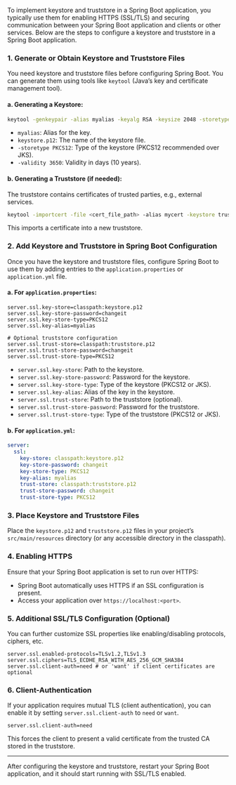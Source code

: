 To implement keystore and truststore in a Spring Boot application, you typically use them for enabling HTTPS (SSL/TLS) and securing communication between your Spring Boot application and clients or other services. Below are the steps to configure a keystore and truststore in a Spring Boot application.

### 1. **Generate or Obtain Keystore and Truststore Files**

You need keystore and truststore files before configuring Spring Boot. You can generate them using tools like `keytool` (Java’s key and certificate management tool).

#### a. **Generating a Keystore:**

```bash
keytool -genkeypair -alias myalias -keyalg RSA -keysize 2048 -storetype PKCS12 -keystore keystore.p12 -validity 3650
```

- `myalias`: Alias for the key.
- `keystore.p12`: The name of the keystore file.
- `-storetype PKCS12`: Type of the keystore (PKCS12 recommended over JKS).
- `-validity 3650`: Validity in days (10 years).

#### b. **Generating a Truststore (if needed):**

The truststore contains certificates of trusted parties, e.g., external services.

```bash
keytool -importcert -file <cert_file_path> -alias mycert -keystore truststore.p12 -storetype PKCS12
```

This imports a certificate into a new truststore.

### 2. **Add Keystore and Truststore in Spring Boot Configuration**

Once you have the keystore and truststore files, configure Spring Boot to use them by adding entries to the `application.properties` or `application.yml` file.

#### a. **For `application.properties`:**

```properties
server.ssl.key-store=classpath:keystore.p12
server.ssl.key-store-password=changeit
server.ssl.key-store-type=PKCS12
server.ssl.key-alias=myalias

# Optional truststore configuration
server.ssl.trust-store=classpath:truststore.p12
server.ssl.trust-store-password=changeit
server.ssl.trust-store-type=PKCS12
```

- `server.ssl.key-store`: Path to the keystore.
- `server.ssl.key-store-password`: Password for the keystore.
- `server.ssl.key-store-type`: Type of the keystore (PKCS12 or JKS).
- `server.ssl.key-alias`: Alias of the key in the keystore.
- `server.ssl.trust-store`: Path to the truststore (optional).
- `server.ssl.trust-store-password`: Password for the truststore.
- `server.ssl.trust-store-type`: Type of the truststore (PKCS12 or JKS).

#### b. **For `application.yml`:**

```yaml
server:
  ssl:
    key-store: classpath:keystore.p12
    key-store-password: changeit
    key-store-type: PKCS12
    key-alias: myalias
    trust-store: classpath:truststore.p12
    trust-store-password: changeit
    trust-store-type: PKCS12
```

### 3. **Place Keystore and Truststore Files**

Place the `keystore.p12` and `truststore.p12` files in your project’s `src/main/resources` directory (or any accessible directory in the classpath).

### 4. **Enabling HTTPS**

Ensure that your Spring Boot application is set to run over HTTPS:

- Spring Boot automatically uses HTTPS if an SSL configuration is present.
- Access your application over `https://localhost:<port>`.

### 5. **Additional SSL/TLS Configuration (Optional)**

You can further customize SSL properties like enabling/disabling protocols, ciphers, etc.

```properties
server.ssl.enabled-protocols=TLSv1.2,TLSv1.3
server.ssl.ciphers=TLS_ECDHE_RSA_WITH_AES_256_GCM_SHA384
server.ssl.client-auth=need # or 'want' if client certificates are optional
```

### 6. **Client-Authentication**

If your application requires mutual TLS (client authentication), you can enable it by setting `server.ssl.client-auth` to `need` or `want`.

```properties
server.ssl.client-auth=need
```

This forces the client to present a valid certificate from the trusted CA stored in the truststore.

---

After configuring the keystore and truststore, restart your Spring Boot application, and it should start running with SSL/TLS enabled.
